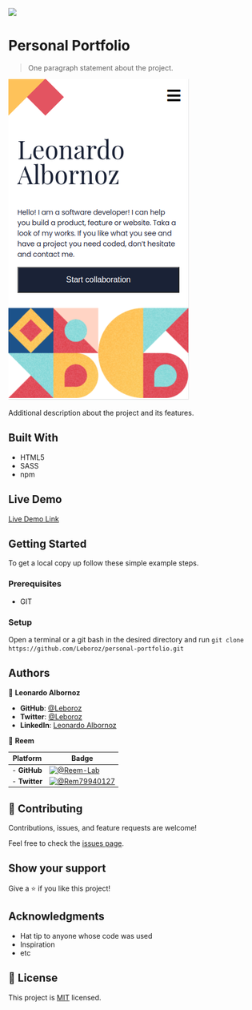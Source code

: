 ![](https://img.shields.io/badge/Microverse-blueviolet)

# Personal Portfolio

> One paragraph statement about the project.

![screenshot](./assets/images/app.png)

Additional description about the project and its features.

## Built With

- HTML5
- SASS
- npm

## Live Demo

[Live Demo Link](https://leboroz.github.io/personal-portfolio/views)


## Getting Started


To get a local copy up follow these simple example steps.

### Prerequisites
- GIT

### Setup

Open a terminal or a git bash in the desired directory and run ```git clone https://github.com/Leboroz/personal-portfolio.git```

## Authors

👤 **Leonardo Albornoz**

- **GitHub**: [@Leboroz](https://github.com/leboroz)
- **Twitter**: [@Leboroz](https://twitter.com/leboroz)
- **LinkedIn**: [Leonardo Albornoz](https://linkedin.com/in/linkedinhandle)

👤 **Reem**

 Platform | Badge |
 --- | --- |
- **GitHub** | [![@Reem-Lab](https://img.shields.io/github/followers/reem-lab?label=Reem-Lab&style=social)](https://github.com/reem-lab)
- **Twitter**| [![@Rem79940127](https://img.shields.io/twitter/follow/Rem79940127?label=Rem79940127&style=social)](https://twitter.com/Rem79940127)

## 🤝 Contributing

Contributions, issues, and feature requests are welcome!

Feel free to check the [issues page](https://github.com/Leboroz/personal-portfolio/issues).

## Show your support

Give a ⭐️ if you like this project!

## Acknowledgments

- Hat tip to anyone whose code was used
- Inspiration
- etc

## 📝 License

This project is [MIT](./MIT.md) licensed.
